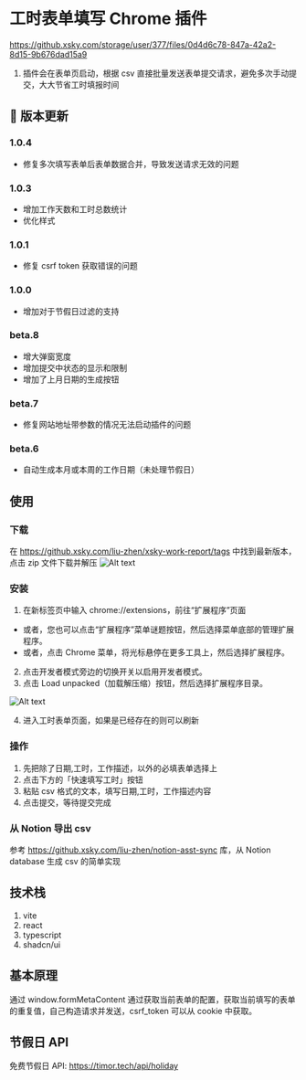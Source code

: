 # 工时表单填写 Chrome 插件

https://github.xsky.com/storage/user/377/files/0d4d6c78-847a-42a2-8d15-9b676dad15a9

1. 插件会在表单页启动，根据 csv 直接批量发送表单提交请求，避免多次手动提交，大大节省工时填报时间

## 🦋 版本更新

### 1.0.4

- 修复多次填写表单后表单数据合并，导致发送请求无效的问题

### 1.0.3

- 增加工作天数和工时总数统计
- 优化样式

### 1.0.1

- 修复 csrf token 获取错误的问题

### 1.0.0

- 增加对于节假日过滤的支持

### beta.8

- 增大弹窗宽度
- 增加提交中状态的显示和限制
- 增加了上月日期的生成按钮

### beta.7

- 修复网站地址带参数的情况无法启动插件的问题

### beta.6

- 自动生成本月或本周的工作日期（未处理节假日）

## 使用

### 下载

在 https://github.xsky.com/liu-zhen/xsky-work-report/tags 中找到最新版本，点击 zip 文件下载并解压
![Alt text](image-1.png)

### 安装

1. 在新标签页中输入 chrome://extensions，前往“扩展程序”页面

- 或者，您也可以点击“扩展程序”菜单谜题按钮，然后选择菜单底部的管理扩展程序。
- 或者，点击 Chrome 菜单，将光标悬停在更多工具上，然后选择扩展程序。

2. 点击开发者模式旁边的切换开关以启用开发者模式。
3. 点击 Load unpacked（加载解压缩）按钮，然后选择扩展程序目录。

![Alt text](image.png)

4. 进入工时表单页面，如果是已经存在的则可以刷新

### 操作

1. 先把除了日期,工时，工作描述，以外的必填表单选择上
2. 点击下方的「快速填写工时」按钮
3. 粘贴 csv 格式的文本，填写日期,工时，工作描述内容
4. 点击提交，等待提交完成

### 从 Notion 导出 csv

参考 https://github.xsky.com/liu-zhen/notion-asst-sync 库，从 Notion database 生成 csv 的简单实现

## 技术栈

1. vite
2. react
3. typescript
4. shadcn/ui

## 基本原理

通过 window.formMetaContent 通过获取当前表单的配置，获取当前填写的表单的重复值，自己构造请求并发送，csrf_token 可以从 cookie 中获取。

## 节假日 API

免费节假日 API: https://timor.tech/api/holiday
